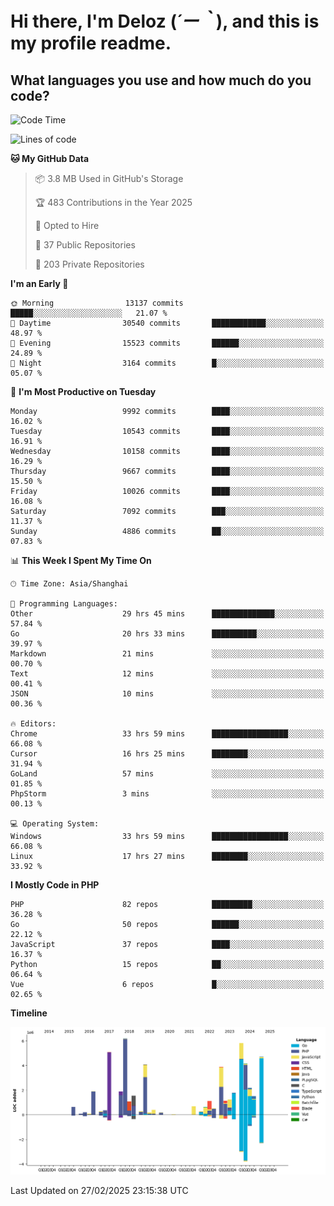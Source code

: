 # **Hi there, I'm Deloz (*´ー｀*), and this is my profile readme.**

## **What languages you use and how much do you code?**

<!--START_SECTION:waka-->
![Code Time](http://img.shields.io/badge/Code%20Time-5%2C786%20hrs%2015%20mins-blue)

![Lines of code](https://img.shields.io/badge/From%20Hello%20World%20I%27ve%20Written-54.0%20million%20lines%20of%20code-blue)

**🐱 My GitHub Data** 

> 📦 3.8 MB Used in GitHub's Storage 
 > 
> 🏆 483 Contributions in the Year 2025
 > 
> 💼 Opted to Hire
 > 
> 📜 37 Public Repositories 
 > 
> 🔑 203 Private Repositories 
 > 
**I'm an Early 🐤** 

```text
🌞 Morning                13137 commits       █████░░░░░░░░░░░░░░░░░░░░   21.07 % 
🌆 Daytime                30540 commits       ████████████░░░░░░░░░░░░░   48.97 % 
🌃 Evening                15523 commits       ██████░░░░░░░░░░░░░░░░░░░   24.89 % 
🌙 Night                  3164 commits        █░░░░░░░░░░░░░░░░░░░░░░░░   05.07 % 
```
📅 **I'm Most Productive on Tuesday** 

```text
Monday                   9992 commits        ████░░░░░░░░░░░░░░░░░░░░░   16.02 % 
Tuesday                  10543 commits       ████░░░░░░░░░░░░░░░░░░░░░   16.91 % 
Wednesday                10158 commits       ████░░░░░░░░░░░░░░░░░░░░░   16.29 % 
Thursday                 9667 commits        ████░░░░░░░░░░░░░░░░░░░░░   15.50 % 
Friday                   10026 commits       ████░░░░░░░░░░░░░░░░░░░░░   16.08 % 
Saturday                 7092 commits        ███░░░░░░░░░░░░░░░░░░░░░░   11.37 % 
Sunday                   4886 commits        ██░░░░░░░░░░░░░░░░░░░░░░░   07.83 % 
```


📊 **This Week I Spent My Time On** 

```text
🕑︎ Time Zone: Asia/Shanghai

💬 Programming Languages: 
Other                    29 hrs 45 mins      ██████████████░░░░░░░░░░░   57.84 % 
Go                       20 hrs 33 mins      ██████████░░░░░░░░░░░░░░░   39.97 % 
Markdown                 21 mins             ░░░░░░░░░░░░░░░░░░░░░░░░░   00.70 % 
Text                     12 mins             ░░░░░░░░░░░░░░░░░░░░░░░░░   00.41 % 
JSON                     10 mins             ░░░░░░░░░░░░░░░░░░░░░░░░░   00.36 % 

🔥 Editors: 
Chrome                   33 hrs 59 mins      █████████████████░░░░░░░░   66.08 % 
Cursor                   16 hrs 25 mins      ████████░░░░░░░░░░░░░░░░░   31.94 % 
GoLand                   57 mins             ░░░░░░░░░░░░░░░░░░░░░░░░░   01.85 % 
PhpStorm                 3 mins              ░░░░░░░░░░░░░░░░░░░░░░░░░   00.13 % 

💻 Operating System: 
Windows                  33 hrs 59 mins      █████████████████░░░░░░░░   66.08 % 
Linux                    17 hrs 27 mins      ████████░░░░░░░░░░░░░░░░░   33.92 % 
```

**I Mostly Code in PHP** 

```text
PHP                      82 repos            █████████░░░░░░░░░░░░░░░░   36.28 % 
Go                       50 repos            ██████░░░░░░░░░░░░░░░░░░░   22.12 % 
JavaScript               37 repos            ████░░░░░░░░░░░░░░░░░░░░░   16.37 % 
Python                   15 repos            ██░░░░░░░░░░░░░░░░░░░░░░░   06.64 % 
Vue                      6 repos             █░░░░░░░░░░░░░░░░░░░░░░░░   02.65 % 
```



**Timeline**

![Lines of Code chart](https://raw.githubusercontent.com/deloz/deloz/main/assets/bar_graph.png)


 Last Updated on 27/02/2025 23:15:38 UTC
<!--END_SECTION:waka-->
